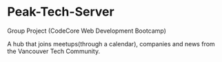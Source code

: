 # Peak-Tech-Server
Group Project (CodeCore Web Development Bootcamp) 

A hub that joins meetups(through a calendar), companies and news from the Vancouver Tech Community.


